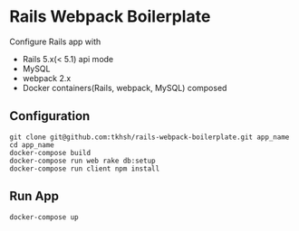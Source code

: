 # Rails Webpack Boilerplate

Configure Rails app with

- Rails 5.x(< 5.1) api mode
- MySQL
- webpack 2.x
- Docker containers(Rails, webpack, MySQL) composed

## Configuration

```
git clone git@github.com:tkhsh/rails-webpack-boilerplate.git app_name
cd app_name
docker-compose build
docker-compose run web rake db:setup
docker-compose run client npm install
```

## Run App

```
docker-compose up
```
